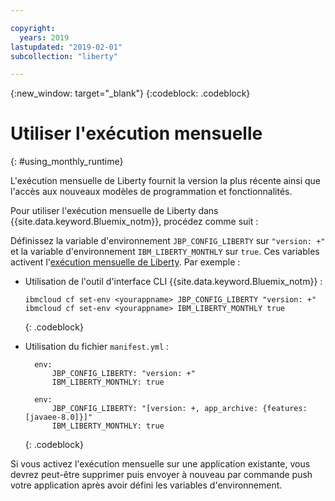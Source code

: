 ```yaml
---

copyright:
  years: 2019
lastupdated: "2019-02-01"
subcollection: "liberty"

---
```


{:new_window: target="_blank"}
{:codeblock: .codeblock}

# Utiliser l'exécution mensuelle
{: #using_monthly_runtime}

L'exécution mensuelle de Liberty fournit la version la plus récente ainsi que l'accès aux nouveaux modèles de programmation et fonctionnalités.

Pour utiliser l'exécution mensuelle de Liberty dans {{site.data.keyword.Bluemix_notm}}, procédez comme suit :

Définissez la variable d'environnement `JBP_CONFIG_LIBERTY` sur `"version: +"` et la variable d'environnement `IBM_LIBERTY_MONTHLY` sur `true`. Ces variables activent l'[exécution mensuelle de Liberty](/docs/runtimes/liberty/buildpackDefaults.html#liberty_versions). Par exemple :
  * Utilisation de l'outil d'interface CLI {{site.data.keyword.Bluemix_notm}} :
    ```
    ibmcloud cf set-env <yourappname> JBP_CONFIG_LIBERTY "version: +"
    ibmcloud cf set-env <yourappname> IBM_LIBERTY_MONTHLY true
    ```
    {: .codeblock}

  * Utilisation du fichier `manifest.yml` :
    ```
      env:
          JBP_CONFIG_LIBERTY: "version: +"
          IBM_LIBERTY_MONTHLY: true
    ```

    ```
      env:
          JBP_CONFIG_LIBERTY: "[version: +, app_archive: {features: [javaee-8.0]}]"
          IBM_LIBERTY_MONTHLY: true
    ```
    {: .codeblock}

Si vous activez l'exécution mensuelle sur une application existante, vous devrez peut-être supprimer puis envoyer à nouveau par commande push votre application après avoir défini les variables d'environnement.
